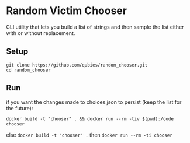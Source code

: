 # Random Victim Chooser
 
CLI utility that lets you build a list of strings and then sample the list either with or without replacement. 

## Setup
```
git clone https://github.com/qubies/random_chooser.git
cd random_chooser
```

## Run
if you want the changes made to choices.json to persist (keep the list for the future):
```
docker build -t "chooser" . && docker run --rm -tiv $(pwd):/code chooser 
```
else 
`docker build -t "chooser" .` 
then
`docker run --rm -ti chooser` 
